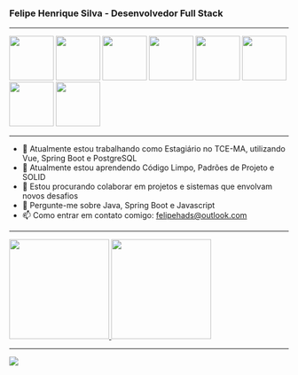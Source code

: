 <h3>Felipe Henrique Silva - Desenvolvedor Full Stack</h3>

<hr>

<div>
  <img width="80" heigth="80" loading="lazy" src="https://cdn.jsdelivr.net/gh/devicons/devicon/icons/java/java-original-wordmark.svg" />
  <img width="80" heigth="80" src="https://cdn.jsdelivr.net/gh/devicons/devicon/icons/spring/spring-original-wordmark.svg" />       
  <img width="80" heigth="80" loading="lazy" src="https://cdn.jsdelivr.net/gh/devicons/devicon/icons/javascript/javascript-original.svg" />
  <img width="80" heigth="80" loading="lazy" src="https://cdn.jsdelivr.net/gh/devicons/devicon/icons/typescript/typescript-original.svg" />
  <img width="80" heigth="80" src="https://cdn.jsdelivr.net/gh/devicons/devicon/icons/vuejs/vuejs-original-wordmark.svg" />
  <img width="80" heigth="80" src="https://cdn.jsdelivr.net/gh/devicons/devicon/icons/react/react-original-wordmark.svg" />
  <img width="80" heigth="80" src="https://cdn.jsdelivr.net/gh/devicons/devicon/icons/postgresql/postgresql-plain-wordmark.svg" />  
  <img width="80" heigth="80" src="https://cdn.jsdelivr.net/gh/devicons/devicon/icons/docker/docker-plain-wordmark.svg" />
          
</div>

<hr>


- 🔭 Atualmente estou trabalhando como Estagiário no TCE-MA, utilizando Vue, Spring Boot e PostgreSQL
- 🌱 Atualmente estou aprendendo Código Limpo, Padrões de Projeto e SOLID
- 👯 Estou procurando colaborar em projetos e sistemas que envolvam novos desafios
- 💬 Pergunte-me sobre Java, Spring Boot e Javascript
- 📫 Como entrar em contato comigo: <a href="mailto:felipehads@outlook.com" >felipehads@outlook.com<a /> 

<hr>

<div>
  <a href="https://github.com/felipehads ">
  <img height="180em" src="https://github-readme-stats.vercel.app/api?username=felipehads&show_icons=true&theme=dark&include_all_commits=true&count_private=true"/>
  <img height="180em" src="https://github-readme-stats.vercel.app/api/top-langs/?username=felipehads&layout=compact&langs_count=7&theme=dark"/>
</div>

<hr>
          
<div style="display: inline_block">
  <a href="https://www.linkedin.com/in/felipe-henrique-alves-da-silva-387668217/" target="_blank"><img src="https://img.shields.io/badge/-LinkedIn-%230077B5?style=for-the-badge&logo=linkedin&logoColor=white"></a> 
</div

<hr>




